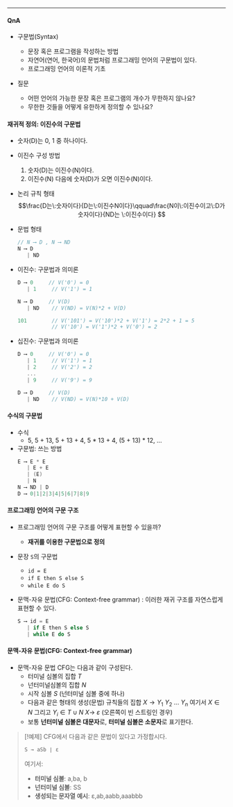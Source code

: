 
---
#### QnA
- 구문법(Syntax)
	- 문장 혹은 프로그램을 작성하는 방법
	- 자연어(연어, 한국어)의 문법처럼 프로그래밍 언어의 구문법이 있다.
	- 프로그래밍 언어의 이론적 기초
	
- 질문
	- 어떤 언어의 가능한 문장 혹은 프로그램의 개수가 무한하지 않나요?
	- 무한한 것들을 어떻게 유한하게 정의할 수 있나요?

#### 재귀적 정의: 이진수의 구문법
- 숫자(D)는 0, 1 중 하나이다.
	
- 이진수 구성 방법
	1) 숫자(D)는 이진수(N)이다.
	2) 이진수(N) 다음에 숫자(D)가 오면 이진수(N)이다.
	
- 논리 규칙 형태
$$\frac{D는\:숫자이다}{D는\:이진수N이다}\qquad\frac{N이\:이진수이고\:D가 숫자이다}{ND는 \:이진수이다}
$$
	
- 문법 형태
	```c
	// N ⟶ D , N ⟶ ND
	N ⟶ D
	   | ND
	```
	
- 이진수: 구문법과 의미론
	```c
	D ⟶ 0     // V('0') = 0
	   | 1     // V('1') = 1
	
	N ⟶ D     // V(D)
	   | ND    // V(ND) = V(N)*2 + V(D)
	
	101        // V('101') = V('10')*2 + V('1') = 2*2 + 1 = 5
			   // V('10') = V('1')*2 + V('0') = 2
	```
	
- 십진수: 구문법과 의미론
	```C
	D ⟶ 0     // V('0') = 0
	   | 1     // V('1') = 1    
	   | 2     // V('2') = 2
	   ...
	   | 9     // V('9') = 9
	
	D ⟶ D     // V(D)
	   | ND    // V(ND) = V(N)*10 + V(D)
	```

#### 수식의 구문법
- 수식
	- 5, 5 + 13, 5 + 13 + 4, 5 * 13 + 4, (5 + 13) * 12, ...
- 구문법: 쓰는 방법
	```C
	E ⟶ E * E    
	   | E + E
	   | (E)
	   | N
	N ⟶ ND | D
	D ⟶ 0|1|2|3|4|5|6|7|8|9
	```

#### 프로그래밍 언어의 구문 구조

- 프로그래밍 언어의 구문 구조를 어떻게 표현할 수 있을까?
	- **재귀를 이용한 구문법으로 정의**

- 문장 `S`의 구문법
	- `id = E`
	- `if E then S else S`
	- `while E do S`

- 문맥-자유 문법(CFG: Context-free grammar)
	: 이러한 재귀 구조를 자연스럽게 표현할 수 있다.
	```C
	S ⟶ id = E
	   | if E then S else S
	   | while E do S
	```

#### 문맥-자유 문법(CFG: Context-free grammar)

- 문맥-자유 문법 CFG는 다음과 같이 구성된다.
	- 터미널 심볼의 집합 $T$
	- 넌터미널심볼의 집합 $N$
	- 시작 심볼 $S$ (넌터미널 심볼 중에 하나)
	- 다음과 같은 형태의 생성(문법) 규칙들의 집합
		$X→Y_1\:Y_2\:...\:Y_n$ 여기서 $X∈N$ 그리고 $Y_{i}∈ T∪N$
		$X→\:ε$ (오른쪽이 빈 스트링인 경우)
	- 보통 **넌터미널 심볼은 대문자**로, **터미널 심볼은 소문자**로 표기한다.

>[!예제]
>CFG에서 다음과 같은 문법이 있다고 가정합시다.
>```C
>S → aSb ∣ ε
>```
>여기서:
>- **터미널 심볼**: a,ba, b
>- **넌터미널 심볼**: SS
>- **생성되는 문자열 예시**: ε,ab,aabb,aaabbb
